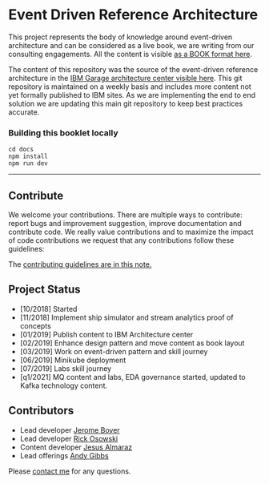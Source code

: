 # Event Driven Reference Architecture

This project represents the body of knowledge around event-driven architecture and can be considered as a live book, we are writing from our consulting engagements. 
All the content is visible [as a BOOK format here](https://ibm-cloud-architecture.github.io/refarch-eda).  

The content of this repository was the source of the event-driven reference architecture in the [IBM Garage architecture center visible here](https://www.ibm.com/cloud/garage/architectures/eventDrivenArchitecture). This git repository is maintained on a weekly basis and includes more content not yet formally published to IBM sites. As we are implementing the end to end solution we are updating this main git repository to keep best practices accurate.

### Building this booklet locally

```
cd docs
npm install
npm run dev
```

--- 

## Contribute

We welcome your contributions. There are multiple ways to contribute: report bugs and improvement suggestion, improve documentation and contribute code.
We really value contributions and to maximize the impact of code contributions we request that any contributions follow these guidelines:

The [contributing guidelines are in this note.](./CONTRIBUTING.md)

## Project Status

* [10/2018] Started
* [11/2018] Implement ship simulator and stream analytics proof of concepts
* [01/2019] Publish content to IBM Architecture center
* [02/2019] Enhance design pattern and move content as book layout
* [03/2019] Work on event-driven pattern and skill journey
* [06/2019] Minikube deployment
* [07/2019] Labs skill journey
* [q1/2021] MQ content and labs, EDA governance started, updated to Kafka technology content. 

## Contributors

* Lead developer [Jerome Boyer](https://www.linkedin.com/in/jeromeboyer/)
* Lead developer [Rick Osowski](https://www.linkedin.com/in/rosowski/)
* Content developer [Jesus Almaraz](https://www.linkedin.com/in/jesus-almaraz-hernandez/)
* Lead offerings [Andy Gibbs](https://www.linkedin.com/in/andy-g-3b7a06113/)

Please [contact me](mailto:boyerje@us.ibm.com) for any questions.
